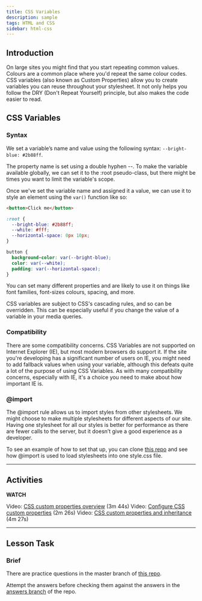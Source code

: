 ```yaml
---
title: CSS Variables
description: sample
tags: HTML and CSS
sidebar: html-css
---
```


## Introduction

On large sites you might find that you start repeating common values. Colours are a common place where you'd repeat the same colour codes. CSS variables (also known as Custom Properties) allow you to create variables you can reuse throughout your stylesheet. It not only helps you follow the DRY (Don't Repeat Yourself) principle, but also makes the code easier to read.

## CSS Variables

### Syntax

We set a variable’s name and value using the following syntax: `--bright-blue: #2b88ff`.

The property name is set using a double hyphen --. To make the variable available globally, we can set it to the :root pseudo-class, but there might be times you want to limit the variable's scope.

Once we've set the variable name and assigned it a value, we can use it to style an element using the `var()` function like so:

```html
<button>Click me</button>
```

```css
:root {
  --bright-blue: #2b88ff;
  --white: #fff;
  --horizontal-space: 0px 10px;
}

button {
  background-color: var(--bright-blue);
  color: var(--white);
  padding: var(--horizontal-space);
}
```

You can set many different properties and are likely to use it on things like font families, font-sizes colours, spacing, and more.

CSS variables are subject to CSS's cascading rules, and so can be overridden. This can be especially useful if you change the value of a variable in your media queries.

### Compatibility

There are some compatibility concerns. CSS Variables are not supported on Internet Explorer (IE), but most modern browsers do support it. If the site you're developing has a significant number of users on IE, you might need to add fallback values when using your variable, although this defeats quite a lot of the purpose of using CSS Variables. As with many compatibility concerns, especially with IE, it's a choice you need to make about how important IE is.

### @import

The @import rule allows us to import styles from other stylesheets. We might choose to make multiple stylesheets for different aspects of our site. Having one stylesheet for all our styles is better for performance as there are fewer calls to the server, but it doesn’t give a good experience as a developer.

To see an example of how to set that up, you can clone [this repo](https://github.com/NoroffFEU/import-for-css-variables) and see how @import is used to load stylesheets into one style.css file.

<hr>

## Activities

**WATCH**

Video: [CSS custom properties overview](https://www.linkedin.com/learning/css-variables-and-fluid-layouts/css-custom-properties-overview) (3m 44s) Video: [Configure CSS custom properties](https://www.linkedin.com/learning/css-variables-and-fluid-layouts/configure-css-custom-properties) (2m 26s) Video: [CSS custom properties and inheritance](https://www.linkedin.com/learning/css-variables-and-fluid-layouts/css-custom-properties-and-inheritance) (4m 27s)

<hr>

## Lesson Task

### Brief

There are practice questions in the master branch of [this repo](https://github.com/Noroff-Education/lesson-task-htmlcss-module4-lesson3).

Attempt the answers before checking them against the answers in the [answers branch](https://github.com/Noroff-Education/lesson-task-htmlcss-module4-lesson3/tree/answers) of the repo.
